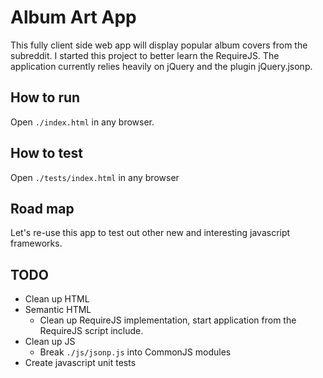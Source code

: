 Album Art App
=============

This fully client side web app will display popular album covers from the subreddit.
I started this project to better learn the RequireJS. The application currently
relies heavily on jQuery and the plugin jQuery.jsonp.

How to run
----------
Open ```./index.html``` in any browser.

How to test
-----------
Open ```./tests/index.html``` in any browser

Road map
--------
Let's re-use this app to test out other new and interesting javascript frameworks.


TODO
----
* Clean up HTML
* Semantic HTML
	* Clean up RequireJS implementation, start application from the RequireJS script include.
* Clean up JS
	* Break ```./js/jsonp.js``` into CommonJS modules
* Create javascript unit tests


